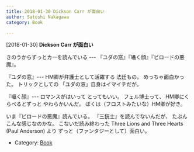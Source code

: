 ```yaml
---
title: 2018-01-30 Dickson Carr が面白い
author: Satoshi Nakagawa
category: Book

---
```


[2018-01-30] **Dickson Carr が面白い** 

 きのうからずっとカーを読んでいる ---
『ユダの窓』『囁く顔』『ビロードの悪魔』。

 『ユダの窓』---
HM卿が弁護士として活躍する
法廷もの。
めっちゃ面白かった。
トリックとしての
「ユダの窓」自身はイマイチだが。

 『囁く顔』---
ロマンスがはいって
とってもいい。
フェル博士って、
HM卿にくらべるとずっと
やわらかいんだ。
ぼくは（フロストみたいな）HM卿が好き。

 いま『ビロードの悪魔』読んでいる。
『三銃士』を読んでないんだが、
たぶんこんな感じなのかな。
こないだ読み終わった
Three Lions and Three Hearts
(Paul Anderson) より
ずっと（ファンタジーとして）面白い。

- Category: [Book](https://merapano.github.io/categories.html#Book)

